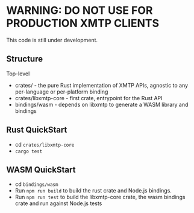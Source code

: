 # WARNING: DO NOT USE FOR PRODUCTION XMTP CLIENTS

This code is still under development.

## Structure

Top-level
- crates/ - the pure Rust implementation of XMTP APIs, agnostic to any per-language or per-platform binding
 - crates/libxmtp-core - first crate, entrypoint for the Rust API
- bindings/wasm - depends on libxmtp to generate a WASM library and bindings

## Rust QuickStart

- cd `crates/libxmtp-core`
- `cargo test`

## WASM QuickStart

- cd `bindings/wasm`
- Run `npm run build` to build the rust crate and Node.js bindings.
- Run `npm run test` to build the libxmtp-core crate, the wasm bindings crate and run against Node.js tests

